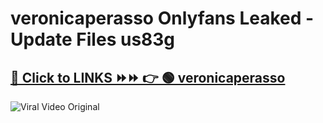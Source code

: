 
 # veronicaperasso Onlyfans Leaked - Update Files us83g

## <h2><a href="https://clipsfans.com/veronicaperasso&ref=git">🔗 Click to LINKS ⏩⏩ 👉 🟢 veronicaperasso </a></h2>

<a href="https://clipsfans.com/veronicaperasso&ref=git" rel="nofollow" data-target="animated-image.originalLink"><img src="https://i.ibb.co.com/xMMVF88/686577567.gif" alt="Viral Video Original" style="max-width: 100%; display: inline-block;" data-target="animated-image.originalImage"></a>

